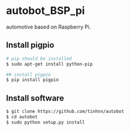 # autobot_BSP_pi
automotive based on Raspberry Pi.

## Install pigpio
```bash
# pip should be installed
$ sudo apt-get install python-pip

## install pigpio
$ pip install pigpio
```

## Install software
```bash
$ git clone https://github.com/tinhnn/autobot
$ cd autobot
$ sudo python setup.py install
```
